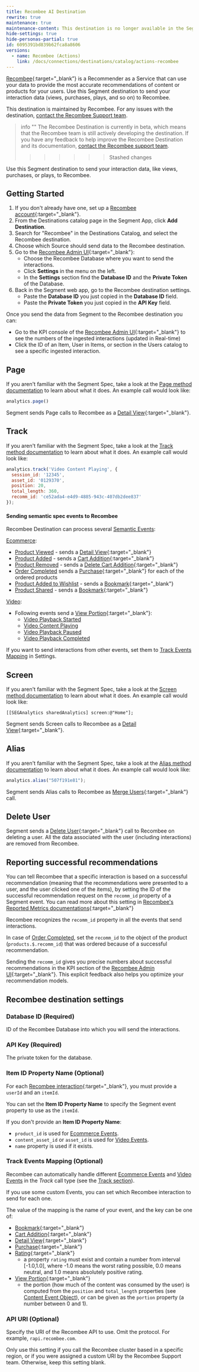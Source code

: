 ```yaml
---
title: Recombee AI Destination
rewrite: true
maintenance: true
maintenance-content: This destination is no longer available in the Segment catalog, but will remain active in workspaces where it has already been configured. Recombee has developed an updated destination built on the Actions framework. See [Recombee Destination](/docs/connections/destinations/catalog/actions-recombee/) for more information.
hide-settings: true
hide-personas-partial: true
id: 6095391bd839b62fca8a8606
versions:
  - name: Recombee (Actions)
    link: /docs/connections/destinations/catalog/actions-recombee
---
```


[Recombee](https://recombee.com/?utm_source=segmentio&utm_medium=docs&utm_campaign=partners){:target="_blank”} is a Recommender as a Service that can use your data to provide the most accurate recommendations of content or products for your users.
Use this Segment destination to send your interaction data (views, purchases, plays, and so on) to Recombee.

This destination is maintained by Recombee. For any issues with the destination, [contact the Recombee Support team](mailto:support@recombee.com).

> info ""
> The Recombee Destination is currently in beta, which means that the Recombee team is still actively developing the destination. If you have any feedback to help improve the Recombee Destination and its documentation, [contact the Recombee support team](mailto:support@recombee.com).
>>>>>>> Stashed changes

Use this Segment destination to send your interaction data, like views, purchases, or plays, to Recombee.

## Getting Started

1. If you don't already have one, set up a [Recombee account](https://recombee.com/?utm_source=segmentio&utm_medium=docs&utm_campaign=partners){:target="_blank"}.
1. From the Destinations catalog page in the Segment App, click **Add Destination**.
2. Search for "Recombee" in the Destinations Catalog, and select the Recombee destination.
3. Choose which Source should send data to the Recombee destination.
4. Go to the [Recombee Admin UI](https://admin.recombee.com){:target="_blank"}:
   - Choose the Recombee Database where you want to send the interactions.
   - Click **Settings** in the menu on the left.
   - In the **Settings** section find the **Database ID** and the **Private Token** of the Database.
5. Back in the Segment web app, go to the Recombee destination settings.
    - Paste the **Database ID** you just copied in the **Database ID** field.
    - Paste the **Private Token** you just copied in the **API Key** field.

Once you send the data from Segment to the Recombee destination you can:
   - Go to the KPI console of the [Recombee Admin UI](https://admin.recombee.com){:target="_blank"} to see the numbers of the ingested interactions (updated in Real-time)
   - Click the ID of an Item, User in Items, or section in the Users catalog to see a specific ingested interaction.

## Page

If you aren't familiar with the Segment Spec, take a look at the [Page method documentation](/docs/connections/spec/page/) to learn about what it does. An example call would look like:

```js
analytics.page()
```

Segment sends Page calls to Recombee as a [Detail View](https://docs.recombee.com/api.html#add-detail-view){:target="_blank"}.

## Track

If you aren't familiar with the Segment Spec, take a look at the [Track method documentation](/docs/connections/spec/track/) to learn about what it does. An example call would look like:

```js
analytics.track('Video Content Playing', {
  session_id: '12345',
  asset_id: '0129370',
  position: 20,
  total_length: 360,
  recomm_id: 'ce52ada4-e4d9-4885-943c-407db2dee837'
});
```

#### Sending semantic spec events to Recombee

Recombee Destination can process several [Semantic Events](/docs/connections/spec/semantic/):

[Ecommerce](/docs/connections/spec/ecommerce/v2/):
 - [Product Viewed](/docs/connections/spec/ecommerce/v2/#product-viewed) - sends a [Detail View](https://docs.recombee.com/api.html#add-detail-view){:target="_blank"}
 - [Product Added](/docs/connections/spec/ecommerce/v2/#product-added) - sends a [Cart Addition](https://docs.recombee.com/api.html#add-cart-addition){:target="_blank"}
 - [Product Removed](/docs/connections/spec/ecommerce/v2/#product-removed) - sends a [Delete Cart Addition](https://docs.recombee.com/api.html#delete-cart-addition){:target="_blank"}
 - [Order Completed](/docs/connections/spec/ecommerce/v2/#order-completed) sends a [Purchase](https://docs.recombee.com/api.html#add-purchase){:target="_blank"} for each of the ordered products
- [Product Added to Wishlist](/docs/connections/spec/ecommerce/v2/#product-added) - sends a [Bookmark](https://docs.recombee.com/api.html#add-bookmark){:target="_blank"}
- [Product Shared](/docs/connections/spec/ecommerce/v2/#product-added) - sends a [Bookmark](https://docs.recombee.com/api.html#add-bookmark){:target="_blank"}

[Video](/docs/connections/spec/video/):
- Following events send a [View Portion](https://docs.recombee.com/api.html#set-view-portion){:target="_blank"}:
    - [Video Playback Started](/docs/connections/spec/video/#video-playback-started)
    - [Video Content Playing](/docs/connections/spec/video/#video-content-playing)
    - [Video Playback Paused](/docs/connections/spec/video/#video-playback-paused)
    - [Video Playback Completed](/docs/connections/spec/video/#video-playback-completed)

If you want to send interactions from other events, set them to [Track Events Mapping](#track-events-mapping-optional) in Settings.

## Screen

If you aren't familiar with the Segment Spec, take a look at the [Screen method documentation](/docs/connections/spec/screen/) to learn about what it does. An example call would look like:

```obj-c
[[SEGAnalytics sharedAnalytics] screen:@"Home"];
```

Segment sends Screen calls to Recombee as a [Detail View](https://docs.recombee.com/api.html#add-detail-view){:target="_blank"}.

## Alias

If you aren't familiar with the Segment Spec, take a look at the [Alias method documentation](/docs/connections/spec/alias/) to learn about what it does. An example call would look like:

```js
analytics.alias("507f191e81");
```

Segment sends Alias calls to Recombee as [Merge Users](https://docs.recombee.com/api.html#merge-users){:target="_blank"} call.

## Delete User

Segment sends a [Delete User](https://docs.recombee.com/api.html#delete-user){:target="_blank"} call to Recombee on deleting a user.
All the data associated with the user (including interactions) are removed from Recombee.

## Reporting successful recommendations

You can tell Recombee that a specific interaction is based on a successful recommendation (meaning that the recommendations were presented to a user, and the user clicked one of the items), by setting the ID of the successful recommendation request on the `recomm_id` property of a Segment event. You can read more about this setting in [Recombee's Reported Metrics documentations](https://docs.recombee.com/admin_ui.html#reported-metrics){:target="_blank"}

Recombee recognizes the `recomm_id` property in all the events that send interactions.

In case of [Order Completed](/docs/connections/spec/ecommerce/v2/#order-completed), set the `recomm_id` to the object of the product (`products.$.recomm_id`) that was ordered because of a successful recommendation.

Sending the `recomm_id` gives you precise numbers about successful recommendations in the KPI section of the [Recombee Admin UI](https://admin.recombee.com){:target="_blank"}. This explicit feedback also helps you optimize your recommendation models.

## Recombee destination settings

<!--LR: 6/28/2021. We're manually adding the settings in the doc here because the DevCenter does not support Markdown, and copy/pasting into Partner Portal resulted in broken rendering. Hopefully some day this can be improved. -->

### Database ID (Required)

ID of the Recombee Database into which you will send the interactions.

### API Key (Required)

The private token for the database.

### Item ID Property Name (Optional)

For each [Recombee interaction](https://docs.recombee.com/api.html#user-item-interactions){:target="_blank"}, you must provide a `userId` and an `itemId`.

You can set the **Item ID Property Name** to specify the Segment event property to use as the `itemId`.

If you don't provide an **Item ID Property Name**:
- `product_id` is used for [Ecommerce Events](/docs/connections/spec/ecommerce/v2/).
- `content_asset_id` or `asset_id` is used for [Video Events](/docs/connections/spec/video/).
- `name` property is used if it exists.

### Track Events Mapping (Optional)

Recombee can automatically handle different [Ecommerce Events](/docs/connections/spec/ecommerce/v2/) and [Video Events](/docs/connections/spec/video/) in the *Track* call type (see the [Track section](#track)).

If you use some custom Events, you can set which Recombee interaction to send for each one.

The value of the mapping is the name of your event, and the key can be one of:

- [Bookmark](https://docs.recombee.com/api.html#add-bookmark){:target="_blank"}
- [Cart Addition](https://docs.recombee.com/api.html#add-cart-addition){:target="_blank"}
- [Detail View](https://docs.recombee.com/api.html#add-detail-view){:target="_blank"}
- [Purchase](https://docs.recombee.com/api.html#add-purchase){:target="_blank"}
- [Rating](https://docs.recombee.com/api.html#ratings){:target="_blank"}
  - a property `rating` must exist and contain a number from interval [-1.0,1.0], where -1.0 means the worst rating possible, 0.0 means neutral, and 1.0 means absolutely positive rating.
- [View Portion](https://docs.recombee.com/api.html#set-view-portion){:target="_blank"}
  - the portion (how much of the content was consumed by the user) is computed from the `position` and `total_length` properties (see [Content Event Object](/docs/connections/spec/video/#content-event-object)), or can be given as the `portion` property (a number between 0 and 1).

### API URI (Optional)

Specify the URI of the Recombee API to use. Omit the protocol. For example, `rapi.recombee.com`.

Only use this setting if you call the Recombee cluster based in a specific region, or if you were assigned a custom URI by the Recombee Support team.
Otherwise, keep this setting blank.
